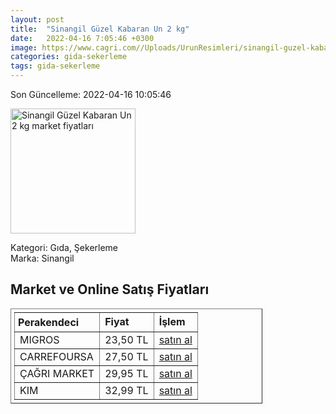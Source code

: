 ```yaml
---
layout: post
title:  "Sinangil Güzel Kabaran Un 2 kg"
date:   2022-04-16 7:05:46 +0300
image: https://www.cagri.com//Uploads/UrunResimleri/sinangil-guzel-kabaran-un-2-kg-c7-f09.jpg
categories: gida-sekerleme
tags: gida-sekerleme
---
```


Son Güncelleme: 2022-04-16 10:05:46

<img src="https://www.cagri.com//Uploads/UrunResimleri/sinangil-guzel-kabaran-un-2-kg-c7-f09.jpg" width="200" alt="Sinangil Güzel Kabaran Un 2 kg market fiyatları" />

Kategori: Gıda, Şekerleme
<br />
Marka: Sinangil

<h2>Market ve Online Satış Fiyatları</h2>

<table border="1" style="padding: 5px;width:80%;">
  <tr>
    <td style="padding: 5px;"><strong>Perakendeci</strong></td>
    <td><strong>Fiyat</strong></td>
    <td><strong>İşlem</strong></td>
  </tr>
  <tr>
              <td title="Migros">MIGROS</td>
              <td>23,50 TL</td>
              <td><a title="Migros" target="_blank" href="https://www.migros.com.tr/sinangil-guzel-kabaran-un-2-kg-p-4c725a">satın al</a></td>
            </tr><tr>
              <td title="CarrefourSA">CARREFOURSA</td>
              <td>27,50 TL</td>
              <td><a title="CarrefourSA" target="_blank" href="https://www.carrefoursa.com/sinangil-guzel-kabaran-un-2-kg-pogacalik-ekmeklik-simitlik-p-30312895">satın al</a></td>
            </tr><tr>
              <td title="Çağrı Market">ÇAĞRI MARKET</td>
              <td>29,95 TL</td>
              <td><a title="Çağrı Market" target="_blank" href="https://www.cagri.com/sinangil-guzel-kabaran-un-2-kg">satın al</a></td>
            </tr><tr>
              <td title="Kim">KIM</td>
              <td>32,99 TL</td>
              <td><a title="Kim" target="_blank" href="https://www.kimgeldi.com/sinangil-guzel-kabaran-un-2-kg">satın al</a></td>
            </tr>
</table>
